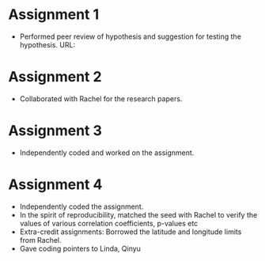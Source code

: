 # Assignment 1

* Performed peer review of hypothesis and suggestion for testing the hypothesis.
  URL: 


# Assignment 2

* Collaborated with Rachel for the research papers.



# Assignment 3

* Independently coded and worked on the assignment.


# Assignment 4

* Independently coded the assignment.
* In the spirit of reproducibility, matched the seed with Rachel to verify the values of various correlation coefficients, p-values etc
* Extra-credit assignments: Borrowed the latitude and longitude limits from Rachel.
* Gave coding pointers to Linda, Qinyu

